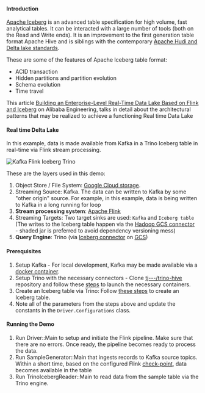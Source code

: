 #### Introduction
[Apache Iceberg](https://iceberg.apache.org/) is an advanced table specification for high volume, fast analytical tables. It can be interacted with a large number of tools (both on the Read and Write ends). It is an improvement to the first generation table format Apache Hive and is siblings with the contemporary [Apache Hudi and Delta lake standards](https://www.dremio.com/subsurface/comparison-of-data-lake-table-formats-iceberg-hudi-and-delta-lake/).

These are some of the features of Apache Iceberg table format:
- ACID transaction
- Hidden partitions and partition evolution
- Schema evolution
- Time travel

This article [Building an Enterprise-Level Real-Time Data Lake Based on Flink and Iceberg](https://alibaba-cloud.medium.com/building-an-enterprise-level-real-time-data-lake-based-on-flink-and-iceberg-6ea2f26c8a00) on Alibaba Engineering, talks in detail about the architectural patterns that may be realized to achieve a functioning Real time Data Lake

#### Real time Delta Lake
In this example, data is made available from Kafka in a Trino Iceberg table in real-time via Flink stream processing.

![Kafka Flink Iceberg Trino](https://drive.google.com/file/d/1Kxlnn0SAQ7hqr5WJVz3kpc14hyTzwre7/view?usp=sharing)


These are the layers used in this demo:
1. Object Store / File System: [Google Cloud storage](https://cloud.google.com/storage).
2. Streaming Source: Kafka. The data can be written to Kafka by some "other origin" source. For example, in this example, data is being written to Kafka in a long running for loop
3. **Stream processing system**: [Apache Flink](https://flink.apache.org/)
4. Streaming Targets: Two target sinks are used: `Kafka` and `Iceberg table` (The writes to the Iceberg table happen via the [Hadoop GCS connector](https://cloud.google.com/dataproc/docs/concepts/connectors/cloud-storage#non-dataproc_clusters) - shaded jar is preferred to avoid dependency versioning mess)
5. **Query Engine**: Trino (via [Iceberg connector](https://trino.io/docs/current/connector/iceberg.html) on [GCS](https://trino.io/docs/current/connector/hive.html#google-cloud-storage-configuration))


#### Prerequisites
1. Setup Kafka - For local development, Kafka may be made available via a [docker container](https://hub.docker.com/r/wurstmeister/kafka/).
2. Setup Trino with the necessary connectors - Clone [tj---/trino-hive](https://github.com/tj---/trino-hive) repository and follow these [steps](https://github.com/tj---/trino-hive#steps) to launch the necessary containers.
3. Create an Iceberg table via Trino: Follow [these steps](https://github.com/tj---/trino-hive#2-iceberg) to create an Iceberg table.
4. Note all of the parameters from the steps above and update the constants in the `Driver.Configurations` class.

#### Running the Demo
1. Run Driver::Main to setup and initiate the Flink pipeline. Make sure that there are no errors. Once ready, the pipeline becomes ready to process the data.
2. Run SampleGenerator::Main that ingests records to Kafka source topics. Within a short time, based on the configured Flink [check-point](https://nightlies.apache.org/flink/flink-docs-master/docs/ops/state/checkpoints/), data becomes available in the table
3. Run TrinoIcebergReader::Main to read data from the sample table via the Trino engine.
